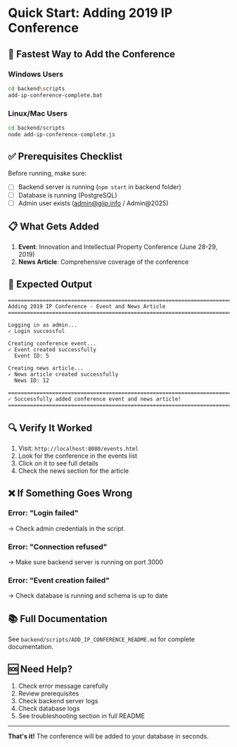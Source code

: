 # Quick Start: Adding 2019 IP Conference

## 🚀 Fastest Way to Add the Conference

### Windows Users
```bash
cd backend\scripts
add-ip-conference-complete.bat
```

### Linux/Mac Users
```bash
cd backend/scripts
node add-ip-conference-complete.js
```

## ✅ Prerequisites Checklist

Before running, make sure:
- [ ] Backend server is running (`npm start` in backend folder)
- [ ] Database is running (PostgreSQL)
- [ ] Admin user exists (admin@giip.info / Admin@2025)

## 📋 What Gets Added

1. **Event**: Innovation and Intellectual Property Conference (June 28-29, 2019)
2. **News Article**: Comprehensive coverage of the conference

## 🎯 Expected Output

```
================================================================================
Adding 2019 IP Conference - Event and News Article
================================================================================

Logging in as admin...
✓ Login successful

Creating conference event...
✓ Event created successfully
  Event ID: 5

Creating news article...
✓ News article created successfully
  News ID: 12

================================================================================
✓ Successfully added conference event and news article!
================================================================================
```

## 🔍 Verify It Worked

1. Visit: `http://localhost:8080/events.html`
2. Look for the conference in the events list
3. Click on it to see full details
4. Check the news section for the article

## ❌ If Something Goes Wrong

### Error: "Login failed"
→ Check admin credentials in the script

### Error: "Connection refused"
→ Make sure backend server is running on port 3000

### Error: "Event creation failed"
→ Check database is running and schema is up to date

## 📚 Full Documentation

See `backend/scripts/ADD_IP_CONFERENCE_README.md` for complete documentation.

## 🆘 Need Help?

1. Check error message carefully
2. Review prerequisites
3. Check backend server logs
4. Check database logs
5. See troubleshooting section in full README

---

**That's it!** The conference will be added to your database in seconds.
